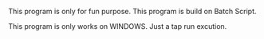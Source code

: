 This program is only for fun purpose.
This program is build on Batch Script.

This program is only works on WINDOWS.
Just a tap run excution.
